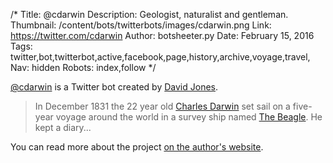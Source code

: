 /*
Title: @cdarwin
Description: Geologist, naturalist and gentleman.
Thumbnail: /content/bots/twitterbots/images/cdarwin.png
Link: https://twitter.com/cdarwin
Author: botsheeter.py
Date: February 15, 2016
Tags: twitter,bot,twitterbot,active,facebook,page,history,archive,voyage,travel,
Nav: hidden
Robots: index,follow
*/

[@cdarwin](https://twitter.com/cdarwin) is a Twitter bot created by [David Jones](http://www.metaburbia.com/).

> In December 1831 the 22 year old [Charles Darwin](https://en.wikipedia.org/wiki/Charles_Darwin) set sail on a five-year voyage around the world in a survey ship named [The Beagle](https://en.wikipedia.org/wiki/HMS_Beagle). He kept a diary...


You can read more about the project [on the author's website](http://www.metaburbia.com/darwin/).
